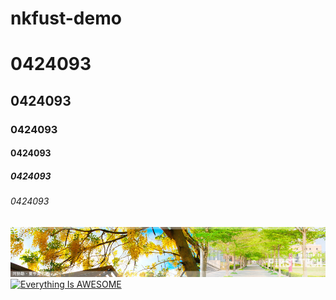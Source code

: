 # nkfust-demo
# 0424093
## 0424093
### 0424093
#### 0424093
##### 0424093
###### 0424093
![NKFUST](banner003.jpg "第一科大")
[![Everything Is AWESOME](https://img.youtube.com/vi/StTqXEQ2l-Y/0.jpg)](https://www.youtube.com/watch?v=StTqXEQ2l-Y "Everything Is AWESOME")

